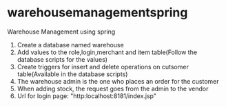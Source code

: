 # warehousemanagementspring
Warehouse Management using spring

1. Create a database named warehouse 
2. Add values to the role,login,merchant and item table(Follow the database scripts for the values)
3. Create triggers for insert and delete operations on cutsomer table(Available in the database scripts) 
4. The warehouse admin is the one who places an order for the customer
5. When adding stock, the request goes from  the admin to the vendor
6. Url for login page: "http:localhost:8181/index.jsp"
